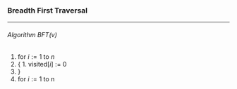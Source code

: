 ### Breadth First Traversal
---
###### Algorithm BFT($v$)
1. for $i := 1$ to $n$
2. {
		1. visited[$i$] := 0
3. }
4. for $i := 1$ to n